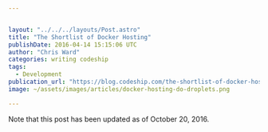 ```yaml
---


layout: "../../../layouts/Post.astro"
title: "The Shortlist of Docker Hosting"
publishDate: 2016-04-14 15:15:06 UTC
author: "Chris Ward"
categories: writing codeship
tags:
  - Development
publication_url: "https://blog.codeship.com/the-shortlist-of-docker-hosting/"
image: ~/assets/images/articles/docker-hosting-do-droplets.png

---
```

Note that this post has been updated as of October 20, 2016.

